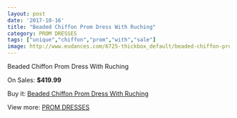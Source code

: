 ```yaml
---
layout: post
date: '2017-10-16'
title: "Beaded Chiffon Prom Dress With Ruching"
category: PROM DRESSES
tags: ["unique","chiffon","prom","with","sale"]
image: http://www.eudances.com/6725-thickbox_default/beaded-chiffon-prom-dress-with-ruching.jpg
---
```

Beaded Chiffon Prom Dress With Ruching

On Sales: **$419.99**
<a href="https://www.eudances.com/en/prom-dresses/2480-beaded-chiffon-prom-dress-with-ruching.html"><amp-img layout="responsive" width="600" height="600" src="//www.eudances.com/6725-thickbox_default/beaded-chiffon-prom-dress-with-ruching.jpg" alt="Beaded Chiffon Prom Dress With Ruching 0" /></a>
<a href="https://www.eudances.com/en/prom-dresses/2480-beaded-chiffon-prom-dress-with-ruching.html"><amp-img layout="responsive" width="600" height="600" src="//www.eudances.com/6727-thickbox_default/beaded-chiffon-prom-dress-with-ruching.jpg" alt="Beaded Chiffon Prom Dress With Ruching 1" /></a>
<a href="https://www.eudances.com/en/prom-dresses/2480-beaded-chiffon-prom-dress-with-ruching.html"><amp-img layout="responsive" width="600" height="600" src="//www.eudances.com/6726-thickbox_default/beaded-chiffon-prom-dress-with-ruching.jpg" alt="Beaded Chiffon Prom Dress With Ruching 2" /></a>

Buy it: [Beaded Chiffon Prom Dress With Ruching](https://www.eudances.com/en/prom-dresses/2480-beaded-chiffon-prom-dress-with-ruching.html "Beaded Chiffon Prom Dress With Ruching")

View more: [PROM DRESSES](https://www.eudances.com/en/13-prom-dresses "PROM DRESSES")